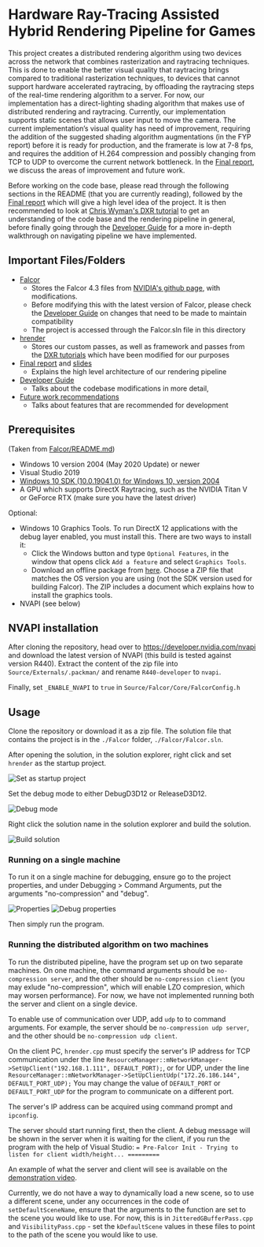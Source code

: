 # Hardware Ray-Tracing Assisted Hybrid Rendering Pipeline for Games
This project creates a distributed rendering algorithm using two devices across the network that combines rasterization and raytracing techniques. This is done to enable the better visual quality that raytracing brings compared to traditional rasterization techniques, to devices that cannot support hardware accelerated raytracing, by offloading the raytracing steps of the real-time rendering algorithm to a server. For now, our implementation has a direct-lighting shading algorithm that makes use of distributed rendering and raytracing. Currently, our implementation supports static scenes that allows user input to move the camera. The current implementation’s visual quality has need of improvement, requiring the addition of the suggested shading algorithm augmentations (in the FYP report) before it is ready for production, and the framerate is low at 7-8 fps, and requires the addition of H.264 compression and possibly changing from TCP to UDP to overcome the current network bottleneck. In the [Final report](Final_Report.pdf), we discuss the areas of improvement and future work. 

Before working on the code base, please read through the following sections in the README (that you are currently reading), followed by the [Final report](Final_Report.pdf) which will give a high level idea of the project. It is then recommended to look at [Chris Wyman's DXR tutorial](http://cwyman.org/code/dxrTutors/dxr_tutors.md.html) to get an understanding of the code base and the rendering pipeline in general, before finally going through the [Developer Guide](docs/DeveloperGuide.md) for a more in-depth walkthrough on navigating pipeline we have implemented.

## Important Files/Folders
- [Falcor](Falcor) 
  - Stores the Falcor 4.3 files from [NVIDIA's github page](https://github.com/NVIDIAGameWorks/Falcor), with modifications. 
  - Before modifying this with the latest version of Falcor, please check the [Developer Guide](docs/DeveloperGuide.md) on changes that need to be made to maintain compatibility
  - The project is accessed through the Falcor.sln file in this directory
- [hrender](hrender)
  - Stores our custom passes, as well as framework and passes from the [DXR tutorials](http://cwyman.org/code/dxrTutors/dxr_tutors.md.html) which have been modified for our purposes
- [Final report](Final_Report.pdf) and [slides](Final_Presentation_Slides_and_Script.pptx)
  - Explains the high level architecture of our rendering pipeline
- [Developer Guide](docs/DeveloperGuide.md)
  - Talks about the codebase modifications in more detail, 
- [Future work recommendations](Future_Work_Recommendations.md)
  - Talks about features that are recommended for development

## Prerequisites
(Taken from [Falcor/README.md](Falcor/README.md))
- Windows 10 version 2004 (May 2020 Update) or newer
- Visual Studio 2019
- [Windows 10 SDK (10.0.19041.0) for Windows 10, version 2004](https://developer.microsoft.com/en-us/windows/downloads/windows-10-sdk/)
- A GPU which supports DirectX Raytracing, such as the NVIDIA Titan V or GeForce RTX (make sure you have the latest driver)

Optional:
- Windows 10 Graphics Tools. To run DirectX 12 applications with the debug layer enabled, you must install this. There are two ways to install it:
    - Click the Windows button and type `Optional Features`, in the window that opens click `Add a feature` and select `Graphics Tools`.
    - Download an offline package from [here](https://docs.microsoft.com/en-us/windows-hardware/test/hlk/windows-hardware-lab-kit#supplemental-content-for-graphics-media-and-mean-time-between-failures-mtbf-tests). Choose a ZIP file that matches the OS version you are using (not the SDK version used for building Falcor). The ZIP includes a document which explains how to install the graphics tools.
- NVAPI (see below)

## NVAPI installation
After cloning the repository, head over to https://developer.nvidia.com/nvapi and download the latest version of NVAPI (this build is tested against version R440).
Extract the content of the zip file into `Source/Externals/.packman/` and rename `R440-developer` to `nvapi`.

Finally, set `_ENABLE_NVAPI` to `true` in `Source/Falcor/Core/FalcorConfig.h`

## Usage
Clone the repository or download it as a zip file. The solution file that contains the project is in the `./Falcor` folder, `./Falcor/Falcor.sln`. 

After opening the solution, in the solution explorer, right click and set `hrender` as the startup project.

![Set as startup project](docs/images/set_as_startup.png)

Set the debug mode to either DebugD3D12 or ReleaseD3D12.

![Debug mode](docs/images/d3d12_mode.png)

Right click the solution name in the solution explorer and build the solution.

![Build solution](docs/images/build_solution.png)

### Running on a single machine
To run it on a single machine for debugging, ensure go to the project properties, and under Debugging > Command Arguments, put the arguments "no-compression" and "debug".

![Properties](docs/images/properties.png)
![Debug properties](docs/images/no-compression_debug.png)

Then simply run the program.

### Running the distributed algorithm on two machines
To run the distributed pipeline, have the program set up on two separate machines. On one machine, the command arguments should be `no-compression server`, and the other should be `no-compression client` (you may exlude "no-compression", which will enable LZO compresion, which may worsen performance). For now, we have not implemented running both the server and client on a single device.

To enable use of communication over UDP, add `udp` to to command arguments. For example, the server
should be `no-compression udp server`, and the other should be `no-compression udp client`.

On the client PC, `hrender.cpp` must specify the server's IP address for TCP communication under the line
`ResourceManager::mNetworkManager->SetUpClient("192.168.1.111", DEFAULT_PORT);`, or for UDP, under the line
`ResourceManager::mNetworkManager->SetUpClientUdp("172.26.186.144", DEFAULT_PORT_UDP);`
You may change the value of `DEFAULT_PORT` or `DEFAULT_PORT_UDP` for the program to communicate on a different port.

The server's IP address can be acquired using command prompt and `ipconfig`.

The server should start running first, then the client. A debug message will be shown 
in the server when it is waiting for the client, if you run the program with the
help of Visual Studio:
`= Pre-Falcor Init - Trying to listen for client width/height... =========`

An example of what the server and client will see is available on the [demonstration video](Demonstration_Video.mkv).

Currently, we do not have a way to dynamically load a new scene, so to use a different scene, under any occurrences in the code of `setDefaultSceneName`, ensure that the arguments to the function are set to the scene you would like to use. For now, this is in `JitteredGBufferPass.cpp` and `VisibilityPass.cpp` - set the `kDefaultScene` values in these files to point to the path of the scene you would like to use.
